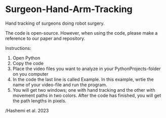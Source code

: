 # Surgeon-Hand-Arm-Tracking
Hand tracking of surgeons doing robot surgery.

The code is open-source. However, when using the code, please make a reference to our paper and repository. 

Instructions:
1) Open Python
2) Copy the code
3) Place the video files you want to analyze in your PythonProjects-folder on you computer
4) In the code the last line is called Example. In this example, wrtie the name of your video-file and run the program.
5) You will get two windows; one with hand tracking and the other with movement paths in two colors. After the code has finished, you will get the path lengths in pixels. 

/Hashemi et al. 2023
